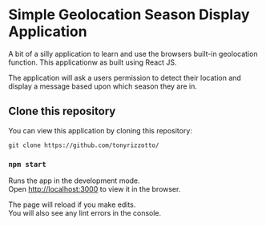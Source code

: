 # Simple Geolocation Season Display Application

A bit of a silly application to learn and use the browsers built-in geolocation function. This applicationw as built using React JS.

The application will ask a users permission to detect their location and display a message based upon which season they are in.

## Clone this repository

You can view this application by cloning this repository:

```
git clone https://github.com/tonyrizzotto/
```

### `npm start`

Runs the app in the development mode.\
Open [http://localhost:3000](http://localhost:3000) to view it in the browser.

The page will reload if you make edits.\
You will also see any lint errors in the console.

